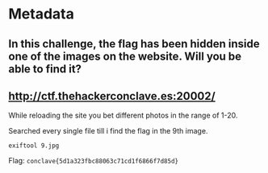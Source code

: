 # Metadata

## In this challenge, the flag has been hidden inside one of the images on the website. Will you be able to find it?

## http://ctf.thehackerconclave.es:20002/

While reloading the site you bet different photos in the range of 1-20.

Searched every single file till i find the flag in the 9th image.
```
exiftool 9.jpg
```

Flag: `conclave{5d1a323fbc88063c71cd1f6866f7d85d}`